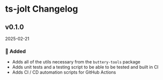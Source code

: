 # ts-jolt Changelog

## v0.1.0

2025-02-21

### 🚀 Added

- Adds all of the utils necessary from the `buttery-tools` package
- Adds unit tests and a testing script to be able to be tested and built in CI
- Adds CI / CD automation scripts for GitHub Actions
